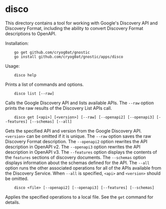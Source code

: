 # disco

This directory contains a tool for working with Google's Discovery API and
Discovery Format, including the ability to convert Discovery Format
descriptions to OpenAPI.

Installation:

        go get github.com/cryog0at/gnostic
        go install github.com/cryog0at/gnostic/apps/disco

Usage:

        disco help

Prints a list of commands and options.

        disco list [--raw]

Calls the Google Discovery API and lists available APIs. The `--raw` option
prints the raw results of the Discovery List APIs call.

        disco get [<api>] [<version>] [--raw] [--openapi2] [--openapi3] [--features] [--schemas] [--all]

Gets the specified API and version from the Google Discovery API. `<version>`
can be omitted if it is unique. The `--raw` option saves the raw Discovery
Format description. The `--openapi2` option rewrites the API description in
OpenAPI v2. The `--openapi3` option rewrites the API description in OpenAPI v3.
The `--features` option displays the contents of the `features` sections of
discovery documents. The `--schemas` option displays information about the
schemas defined for the API. The `--all` option runs the other associated
operations for all of the APIs available from the Discovery Service. When
`--all` is specified, `<api>` and `<version>` should be omitted.

        disco <file> [--openapi2] [--openapi3] [--features] [--schemas]

Applies the specified operations to a local file. See the `get` command for
details.
